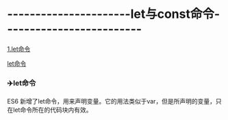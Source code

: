 # ----------------------let与const命令------------------------- #

<a href="#a1">1.let命令</a>

[let命令](a1)

<p id=""a1></p>

### :airplane:let命令 ###

ES6 新增了let命令，用来声明变量。它的用法类似于var，但是所声明的变量，只在let命令所在的代码块内有效。
